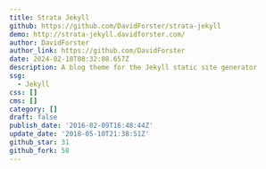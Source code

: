 ```yaml
---
title: Strata Jekyll
github: https://github.com/DavidForster/strata-jekyll
demo: http://strata-jekyll.davidforster.com/
author: DavidForster
author_link: https://github.com/DavidForster
date: 2024-02-18T08:32:08.657Z
description: A blog theme for the Jekyll static site generator
ssg:
  - Jekyll
css: []
cms: []
category: []
draft: false
publish_date: '2016-02-09T16:48:44Z'
update_date: '2018-05-10T21:38:51Z'
github_star: 31
github_fork: 58
---
```


